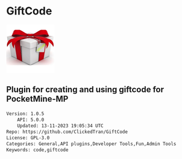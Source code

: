 # GiftCode
<img src="https://raw.githubusercontent.com/Clickedtran/GiftCode/7a269afeac4d4575c77de0a285bf2e1fd8dfdc3c/icon.jpg" width="128" height="128" />

## Plugin for creating and using giftcode for PocketMine-MP
```properties
Version: 1.0.5
    API: 5.0.0
    Updated: 13-11-2023 19:05:34 UTC
Repo: https://github.com/ClickedTran/GiftCode
License: GPL-3.0
Categories: General,API plugins,Developer Tools,Fun,Admin Tools
Keywords: code,giftcode
```